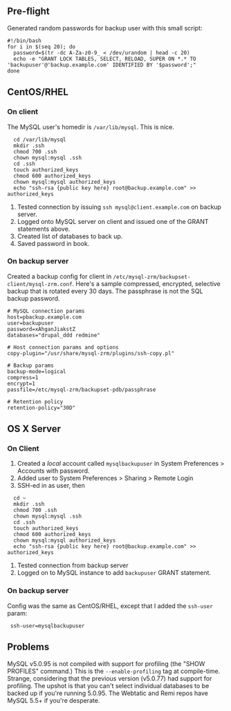 Pre-flight
----------

Generated random passwords for backup user with this small script:

    #!/bin/bash
    for i in $(seq 20); do
      password=$(tr -dc A-Za-z0-9_ < /dev/urandom | head -c 20)
      echo -e "GRANT LOCK TABLES, SELECT, RELOAD, SUPER ON *.* TO 'backupuser'@'backup.example.com' IDENTIFIED BY '$password';"
    done

CentOS/RHEL
-----------

### On client

The MySQL user's homedir is `/var/lib/mysql`. This is nice.

      cd /var/lib/mysql
      mkdir .ssh
      chmod 700 .ssh
      chown mysql:mysql .ssh
      cd .ssh
      touch authorized_keys
      chmod 600 authorized_keys
      chown mysql:mysql authorized_keys
      echo "ssh-rsa {public key here} root@backup.example.com" >> authorized_keys

1.  Tested connection by issuing `ssh mysql@client.example.com` on
    backup server.
2.  Logged onto MySQL server on client and issued one of the GRANT
    statements above.
3.  Created list of databases to back up.
4.  Saved password in book.

### On backup server

Created a backup config for client in
`/etc/mysql-zrm/backupset-client/mysql-zrm.conf`. Here's a sample
compressed, encrypted, selective backup that is rotated every 30 days.
The passphrase is not the SQL backup password.

    # MySQL connection params
    host=pbackup.example.com
    user=backupuser
    password=xAhganJiakstZ
    databases="drupal_ddd redmine"

    # Host connection params and options
    copy-plugin="/usr/share/mysql-zrm/plugins/ssh-copy.pl"

    # Backup params
    backup-mode=logical
    compress=1
    encrypt=1
    passfile=/etc/mysql-zrm/backupset-pdb/passphrase

    # Retention policy
    retention-policy="30D"

OS X Server
-----------

### On Client

1.  Created a *local* account called `mysqlbackupuser` in System
    Preferences &gt; Accounts with password.
2.  Added user to System Preferences &gt; Sharing &gt; Remote Login
3.  SSH-ed in as user, then

<!-- -->

      cd ~
      mkdir .ssh
      chmod 700 .ssh
      chown mysql:mysql .ssh
      cd .ssh
      touch authorized_keys
      chmod 600 authorized_keys
      chown mysql:mysql authorized_keys
      echo "ssh-rsa {public key here} root@backup.example.com" >> authorized_keys

1.  Tested connection from backup server
2.  Logged on to MySQL instance to add `backupuser` GRANT statement.

### On backup server

Config was the same as CentOS/RHEL, except that I added the `ssh-user`
param:

` ssh-user=mysqlbackupuser`

Problems
--------

MySQL v5.0.95 is not compiled with support for profiling (the "SHOW
PROFILES" command.) This is the `--enable-profiling` tag at
compile-time. Strange, considering that the previous version (v5.0.77)
had support for profiling. The upshot is that you can't select
individual databases to be backed up if you're running 5.0.95. The
Webtatic and Remi repos have MySQL 5.5+ if you're desperate.

